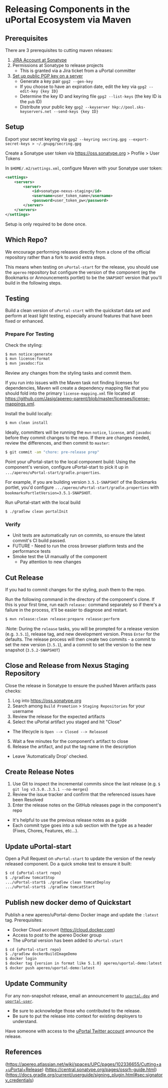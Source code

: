 # Releasing Components in the uPortal Ecosystem via Maven

## Prerequisites

There are 3 prerequisites to cutting maven releases:

1. [JIRA Account at Sonatype](https://issues.sonatype.org/secure/Signup!default.jspa)
2. Permissions at Sonatype to release projects
    - This is granted via a Jira ticket from a uPortal committer
3. [Set up public PGP key on a server](https://central.sonatype.org/pages/working-with-pgp-signatures.html)
    - Generate a key pair `gpg2 --gen-key`
    - If you choose to have an expiration date, edit the key via `gpg2 --edit-key {key ID}`
    - Determine the key ID and keyring file `gpg2 --list-keys` (the key ID is the `pub` ID)
    - Distribute your public key `gpg2 --keyserver hkp://pool.sks-keyservers.net --send-keys {key ID}`

## Setup

Export your secret keyring via `gpg2 --keyring secring.gpg --export-secret-keys > ~/.gnupg/secring.gpg`

Create a Sonatype user token via <https://oss.sonatype.org> > Profile > User Tokens

In `$HOME/.m2/settings.xml`, configure Maven with your Sonatype user token:

```xml
<settings>
    <servers>
        <server>
            <id>sonatype-nexus-staging</id>
            <username>user_token_name</username>
            <password>user_token_pw</password>
        </server>
    </servers>
</settings>
```

Setup is only required to be done once.

## Which Repo?

We encourage performing releases directly from a clone of the official repository rather than a fork to avoid extra steps.

This means when testing on `uPortal-start` for the release, you should use the `apereo` repository but configure the version of the component (eg the Bookmarks or Announcements portlet) to be the `SNAPSHOT` version that you'll build in the following steps.

## Testing

Build a clean version of `uPortal-start` with the quickstart data set and perform at least light testing, especially around features that have been fixed or enhanced.

### Prepare For Testing

Check the styling:
```sh
$ mvn notice:generate
$ mvn license:format
$ mvn javadoc:fix
```

Review any changes from the styling tasks and commit them.

If you run into issues with the Maven task not finding licenses for dependencies, Maven will create a dependency mapping file that you should fold into the primary `license-mapping.xml` file located at <https://github.com/Jasig/apereo-parent/blob/master/licenses/license-mappings.xml>.

Install the build locally:
```sh
$ mvn clean install
```

Ideally, committers will be running the `mvn` `notice`, `license`, and `javadoc` before they commit changes to the repo.  If there are changes needed, review the differences, and then commit to `master`:
```sh
$ git commit -am "chore: pre-release prep"
```

Point your uPortal-start to the local component build:
Using the component's version, configure uPortal-start to pick it up in `.../apereo/uPortal-start/gradle.properties`.

For example, if you are building version `3.5.1-SNAPSHOT` of the Bookmarks portlet, you'd configure `.../apereo/uPortal-start/gradle.properties` with `bookmarksPortletVersion=3.5.1-SNAPSHOT`.

Run uPortal-start with the local build
```sh
$ ./gradlew clean portalInit
```

### Verify

* Unit tests are automatically run on commits, so ensure the latest commit's CI build passed.
* FUTURE - Need to run the cross browser platform tests and the performance tests
* Smoke test the UI manually of the component
  * Pay attention to new changes

## Cut Release

If you had to commit changes for the styling, push them to the repo.

Run the following command in the directory of the component's clone.  If this is your first time, run each `release:` command separately so if there's a failure in the process, it'll be easier to diagnose and restart.

```sh
$ mvn release:clean release:prepare release:perform
```

:Note: During the `release` tasks, you will be prompted for a release version (e.g. `3.5.1`), release tag, and new development version.  Press `Enter` for the defaults.  The release process will then create two commits - a commit to set the new version (`3.5.1`), and a commit to set the version to the new snapshot (`3.5.2-SNAPSHOT`)

## Close and Release from Nexus Staging Repository

Close the release in Sonatype to ensure the pushed Maven artifacts pass checks:
1. Log into <https://oss.sonatype.org>
2. Search among `Build Promotion` > `Staging Repositories` for your username
3. Review the release for the expected artifacts
4. Select the uPortal artifact you staged and hit "Close"
  - The lifecycle is `Open --> Closed --> Released`
5. Wait a few minutes for the component's artifact to close
6. Release the artifact, and put the tag name in the description
  - Leave 'Automatically Drop' checked.

## Create Release Notes

1. Use Git to inspect the incremental commits since the last release (e.g. `$ git log v3.5.0..3.5.1 --no-merges`)
2. Review the issue tracker and confirm that the referenced issues have been Resolved
3. Enter the release notes on the GitHub releases page in the component's repo
  - It's helpful to use the previous release notes as a guide
  - Each commit type goes into a sub section with the type as a header (Fixes, Chores, Features, etc...).

## Update uPortal-start


Open a Pull Request on `uPortal-start` to update the version of the newly released component.  Do a quick smoke test to ensure it built:

```sh
$ cd {uPortal-start repo}
$ ./gradlew tomcatStop
.../uPortal-start$ ./gradlew clean tomcatDeploy
.../uPortal-start$ ./gradlew tomcatStart
```

## Publish new docker demo of Quickstart

Publish a new apereo/uPortal-demo Docker image and update the `:latest` tag.
Prerequisites:
  - Docker Cloud account (<https://cloud.docker.com>)
  - Access to post to the apereo Docker group
  - The uPortal version has been added to `uPortal-start`

```sh
$ cd {uPortal-start repo}
$ ./gradlew dockerBuildImageDemo
$ docker login
$ docker tag {version in format like 5.1.0} apereo/uportal-demo:latest
$ docker push apereo/uportal-demo:latest
```

## Update Community
For any non-snapshot release, email an announcement to [`uportal-dev`](https://groups.google.com/a/apereo.org/forum/#!forum/uportal-dev) and [`uportal-user`](https://groups.google.com/a/apereo.org/forum/#!forum/uportal-user).
  - Be sure to acknowledge those who contributed to the release.
  - Be sure to put the release into context for existing deployers to understand.

Have someone with access to the [uPortal Twitter account](https://twitter.com/uportal) announce the release.

## References

(<https://apereo.atlassian.net/wiki/spaces/UPC/pages/102336655/Cutting+a+uPortal+Release>)
(<https://central.sonatype.org/pages/ossrh-guide.html>)
(<https://docs.gradle.org/current/userguide/signing_plugin.html#sec:signatory_credentials>)

